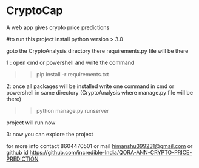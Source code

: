# CryptoCap
A web app gives crypto price predictions


#to run this project
install python version > 3.0 



goto the CryptoAnalysis directory there requirements.py file will be there

1 : open cmd or powershell and write the command

>>pip install -r requirements.txt

2: once all packages will be installed write one command in cmd or powershell in same directory (CryptoAnalysis where manage.py file will be there)

>>python manage.py runserver

project will run now

3: now you can explore the project

for more info contact 8604470501 or mail himanshu399231@gmail.com or github id  https://github.com/incredible-India/QORA-ANN-CRYPTO-PRICE-PREDICTION






